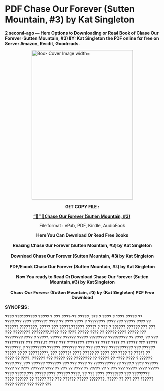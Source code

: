 # PDF Chase Our Forever (Sutten Mountain, #3) by Kat Singleton
<p><strong>2 second-ago &mdash; Here Options to Downloading or Read Book of Chase Our Forever (Sutten Mountain, #3) BY: Kat Singleton the PDF online for free on Server Amazon, Reddit, Goodreads.</strong></p><p><a href="https://educationsharingacademy.cloud/?book=199057593-chase-our-forever"><img style="display: block; margin-left: auto; margin-right: auto;" src="https://i.gr-assets.com/images/S/compressed.photo.goodreads.com/books/1725011353l/199057593.jpg" alt="Book Cover Image width=" width="330" height="488" /></a></p><p style="text-align: center;"><strong>GET COPY FILE :</strong></p><p style="text-align: center;"><strong><a href="https://educationsharingacademy.cloud/?book=199057593-chase-our-forever" target="_blank" rel="noopener">“📢” 🔗Chase Our Forever (Sutten Mountain, #3)</a>&nbsp;</strong></p><p style="text-align: center;">File format : ePub, PDF, Kindle, AudioBook</p><div style="text-align: center;"><strong>Here You Can Download Or Read Free Books</strong></div><div style="text-align: center;">&nbsp;</div><div style="text-align: center;"><strong>Reading Chase Our Forever (Sutten Mountain, #3) by Kat Singleton</strong></div><div style="text-align: center;">&nbsp;</div><div style="text-align: center;"><strong>Download Chase Our Forever (Sutten Mountain, #3) by Kat Singleton</strong></div><div style="text-align: center;">&nbsp;</div><div style="text-align: center;"><strong>PDF/Ebook Chase Our Forever (Sutten Mountain, #3) by Kat Singleton</strong></div><div style="text-align: center;">&nbsp;</div><div style="text-align: center;"><strong>Now You ready to Read Or Download Chase Our Forever (Sutten Mountain, #3) by Kat Singleton</strong></div><div style="text-align: center;">&nbsp;</div><div style="text-align: center;"><strong>Chase Our Forever (Sutten Mountain, #3) by (Kat Singleton) PDF Free Download</strong></div><p><strong>SYNOPSIS :</strong></p><p>???? ?????????? ????? ? ??? ????-?? ?????, ??? ? ???? ? ???? ????? ?? ????.??? ???? ??????? ???? ?? ???? ???? ? ???????? ???? ??? ????? ???? ?? ?????? ????????, ????? ??? ?????.?????? ????? ? ??? ? ?????? ?????? ??? ??? ??? ???????? ????????.???? ??? ???? ????? ???? ?? ????? ???? ????? ??? ???????? ???? ? ?????. ????? ?????? ????? ???????? ????????? ?? ????, ?? ??? ????????? ??? ????.?? ???? ??? ???????? ???? ?? ???? ???? ?? ????? ??? ????? ???????, ? ????????? ?????? ??????? ??? ??? ???.??? ??????????? ??? ?????? ????? ?? ?? ?????????, ??? ?????? ???? ????? ?? ???? ??? ???? ?? ????? ?? ???? ?? ????. ?????? ??? ????? ??? ???????? ?? ????? ?? ???? ???? ? ?????? ????.???, ??? ?????? ??????? ??? ??? ???? ?? ?????????? ?? ????.? ???? ?????? ???? ?? ???? ?????? ???? ?? ??? ?? ???? ?? ????? ?? ? ??? ??? ????? ???? ????? ???? ?????.??? ????? ???? ?????? ????, ?? ??? ???? ???????? ??? ???????? ???? ?????? ?? ????? ??? ??? ?????? ????? ???????. ????? ?? ??? ??? ?????? ???? ????? ??? ???? ??? </p>
